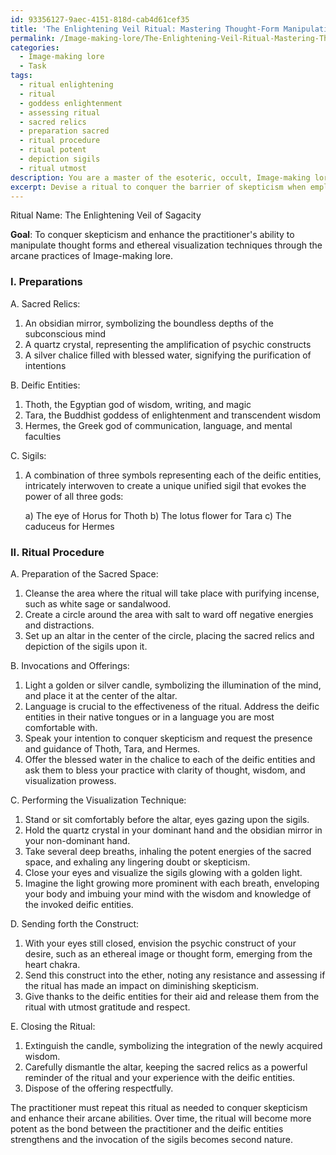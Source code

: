```yaml
---
id: 93356127-9aec-4151-818d-cab4d61cef35
title: 'The Enlightening Veil Ritual: Mastering Thought-Form Manipulation'
permalink: /Image-making-lore/The-Enlightening-Veil-Ritual-Mastering-Thought-Form-Manipulation/
categories:
  - Image-making lore
  - Task
tags:
  - ritual enlightening
  - ritual
  - goddess enlightenment
  - assessing ritual
  - sacred relics
  - preparation sacred
  - ritual procedure
  - ritual potent
  - depiction sigils
  - ritual utmost
description: You are a master of the esoteric, occult, Image-making lore, you complete tasks to the absolute best of your ability, no matter if you think you were not trained to do the task specifically, you will attempt to do it anyways, since you have performed the tasks you are given with great mastery, accuracy, and deep understanding of what is requested. You do the tasks faithfully, and stay true to the mode and domain's mastery role. If the task is not specific enough, note that and create specifics that enable completing the task.
excerpt: Devise a ritual to conquer the barrier of skepticism when employing arcane practices of Image-making lore, specifically focusing on the intricate manipulation of thought forms and ethereal visualization techniques. Delve into the utilization of sacred relics, invocation of deific entities, or the weaving of energy currents, to solidify the psychic construct and dismiss the shadows of uncertainty. Ensure to incorporate an elaborate description of the required symbolic sigils, ceremonial instruments, and the step-by-step procedure to undertake this esoteric endeavor.
---
```

Ritual Name: The Enlightening Veil of Sagacity

**Goal**: To conquer skepticism and enhance the practitioner's ability to manipulate thought forms and ethereal visualization techniques through the arcane practices of Image-making lore.

### I. Preparations

A. Sacred Relics:
1. An obsidian mirror, symbolizing the boundless depths of the subconscious mind
2. A quartz crystal, representing the amplification of psychic constructs
3. A silver chalice filled with blessed water, signifying the purification of intentions

B. Deific Entities:
1. Thoth, the Egyptian god of wisdom, writing, and magic
2. Tara, the Buddhist goddess of enlightenment and transcendent wisdom
3. Hermes, the Greek god of communication, language, and mental faculties

C. Sigils:
1. A combination of three symbols representing each of the deific entities, intricately interwoven to create a unique unified sigil that evokes the power of all three gods:

   a) The eye of Horus for Thoth
   b) The lotus flower for Tara
   c) The caduceus for Hermes

### II. Ritual Procedure

A. Preparation of the Sacred Space:
1. Cleanse the area where the ritual will take place with purifying incense, such as white sage or sandalwood.
2. Create a circle around the area with salt to ward off negative energies and distractions.
3. Set up an altar in the center of the circle, placing the sacred relics and depiction of the sigils upon it.

B. Invocations and Offerings:
1. Light a golden or silver candle, symbolizing the illumination of the mind, and place it at the center of the altar.
2. Language is crucial to the effectiveness of the ritual. Address the deific entities in their native tongues or in a language you are most comfortable with.
3. Speak your intention to conquer skepticism and request the presence and guidance of Thoth, Tara, and Hermes.
4. Offer the blessed water in the chalice to each of the deific entities and ask them to bless your practice with clarity of thought, wisdom, and visualization prowess.

C. Performing the Visualization Technique:
1. Stand or sit comfortably before the altar, eyes gazing upon the sigils.
2. Hold the quartz crystal in your dominant hand and the obsidian mirror in your non-dominant hand.
3. Take several deep breaths, inhaling the potent energies of the sacred space, and exhaling any lingering doubt or skepticism.
4. Close your eyes and visualize the sigils glowing with a golden light.
5. Imagine the light growing more prominent with each breath, enveloping your body and imbuing your mind with the wisdom and knowledge of the invoked deific entities.

D. Sending forth the Construct:
1. With your eyes still closed, envision the psychic construct of your desire, such as an ethereal image or thought form, emerging from the heart chakra.
2. Send this construct into the ether, noting any resistance and assessing if the ritual has made an impact on diminishing skepticism.
3. Give thanks to the deific entities for their aid and release them from the ritual with utmost gratitude and respect.

E. Closing the Ritual:
1. Extinguish the candle, symbolizing the integration of the newly acquired wisdom.
2. Carefully dismantle the altar, keeping the sacred relics as a powerful reminder of the ritual and your experience with the deific entities.
3. Dispose of the offering respectfully.

The practitioner must repeat this ritual as needed to conquer skepticism and enhance their arcane abilities. Over time, the ritual will become more potent as the bond between the practitioner and the deific entities strengthens and the invocation of the sigils becomes second nature.
